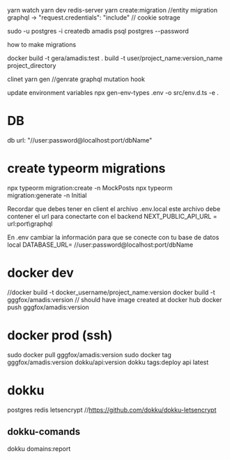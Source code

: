 yarn watch
yarn dev
redis-server
yarn create:migration //entity migration
graphql -> "request.credentials": "include" // cookie sotrage

sudo -u postgres -i
createdb amadis
psql postgres --password

how to make migrations

docker
build -t gera/amadis:test .
build -t user/project_name:version_name project_directory

clinet
yarn gen //genrate graphql mutation hook

update environment variables
npx gen-env-types .env -o src/env.d.ts -e .
# DB
db url: "//user:password@localhost:port/dbName"

# create typeorm migrations
npx typeorm migration:create -n MockPosts
npx typeorm migration:generate -n Initial

Recordar que debes tener en client el archivo .env.local
este archivo debe contener el url para conectarte con el backend NEXT_PUBLIC_API_URL = url:port\graphql

En .env cambiar la información para que se conecte con tu base de datos local DATABASE_URL= //user:password@localhost:port/dbName


# docker dev
//docker build -t docker_username/project_name:version
docker build -t gggfox/amadis:version
// should have image created at docker hub
docker push gggfox/amadis:version

# docker prod (ssh)
sudo docker pull gggfox/amadis:version
sudo docker tag gggfox/amadis:version dokku/api:version
dokku tags:deploy api latest


# dokku
postgres
redis
letsencrypt 
//https://github.com/dokku/dokku-letsencrypt
## dokku-comands
dokku domains:report 